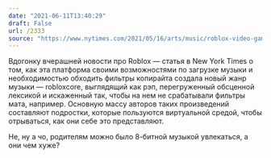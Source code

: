 ```yaml
---
date: "2021-06-11T13:40:29"
draft: False
url: /2333
source: "https://www.nytimes.com/2021/05/16/arts/music/roblox-video-game-music.html?referringSource=articleShare"
---
```


Вдогонку вчерашней новости про Roblox — статья в New York Times о том, как эта платформа своими возможностями по загрузке музыки и необходимостью обходить фильтры копирайта создала новый жанр музыки — robloxcore, выглядящий как рэп, перегруженный обсценной лексикой и искаженный так, чтобы на нем не срабатывали фильтры мата, например. Основную массу авторов таких произведений составляют подростки, которые пользуются виртуальной средой, чтобы отрываться, как они себе это представляют.

Не, ну а чо, родителям можно было 8-битной музыкой увлекаться, а они чем хуже?
